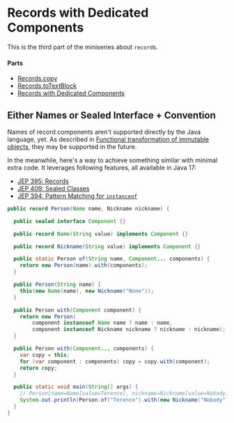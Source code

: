 # Records with Dedicated Components

This is the third part of the miniseries about `record`s.

#### Parts

- [Records.copy](2020-05-05-records-copy.md)
- [Records.toTextBlock](2020-05-06-records-to-text-block.md)
- [Records with Dedicated Components](2021-10-15-records-with-dedicated-components.md)

## Either Names or Sealed Interface + Convention

Names of record components aren't supported directly by the Java language, yet.
As described in [Functional transformation of immutable objects](https://github.com/openjdk/amber-docs/blob/master/eg-drafts/reconstruction-records-and-classes.md#extrapolating-from-records), they may be supported in the future. 

In the meanwhile, here's a way to achieve something similar with minimal extra code.
It leverages following features, all available in Java 17:

- [JEP 395: Records](https://openjdk.java.net/jeps/395) 
- [JEP 409: Sealed Classes](https://openjdk.java.net/jeps/409)
- [JEP 394: Pattern Matching for `instanceof`](https://openjdk.java.net/jeps/394)

```java
public record Person(Name name, Nickname nickname) {

  public sealed interface Component {}

  public record Name(String value) implements Component {}

  public record Nickname(String value) implements Component {}

  public static Person of(String name, Component... components) {
    return new Person(name).with(components);
  }

  public Person(String name) {
    this(new Name(name), new Nickname("None"));
  }

  public Person with(Component component) {
    return new Person(
        component instanceof Name name ? name : name,
        component instanceof Nickname nickname ? nickname : nickname);
  }

  public Person with(Component... components) {
    var copy = this;
    for (var component : components) copy = copy.with(component);
    return copy;
  }

  public static void main(String[] args) {
    // Person[name=Name[value=Terence], nickname=Nickname[value=Nobody]]
    System.out.println(Person.of("Terence").with(new Nickname("Nobody")));
  }
}
```
